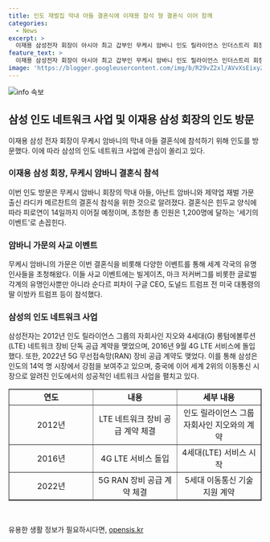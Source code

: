 ```yaml
---
title: 인도 재벌집 막내 아들 결혼식에 이재용 참석 형 결혼식 이어 함께
categories:
  - News
excerpt: >
  이재용 삼성전자 회장이 아시아 최고 갑부인 무케시 암바니 인도 릴라이언스 인더스트리 회장의 막내 아들 결혼식 참석을 위해 인도를 방문했다. 결혼식에는 세계 각국의 유명인사들뿐만 아니라 경제계의 최고경영자들도 참석해 화제를 모았다. 이번 인도 방문을 통해 삼성과 릴라이언스 간의 협력이 재조명되며, 이재용 회장의 글로벌 비즈니스 네트워크 확장이 예상된다.
feature_text: >
  이재용 삼성전자 회장이 아시아 최고 갑부인 무케시 암바니 인도 릴라이언스 인더스트리 회장의 막내 아들 결혼식 참석을 위해 인도를 방문했다. 결혼식에는 세계 각국의 유명인사들뿐만 아니라 경제계의 최고경영자들도 참석해 화제를 모았다. 이번 인도 방문을 통해 삼성과 릴라이언스 간의 협력이 재조명되며, 이재용 회장의 글로벌 비즈니스 네트워크 확장이 예상된다.
image: 'https://blogger.googleusercontent.com/img/b/R29vZ2xl/AVvXsEixyZcFfHzMRdzZMjFBmAUKJYCLCGyLL1o632UiGVXcaFdKo_bkvkuCioo0uUKlGfBVcT3P84aROyZIXSBEx3Aw5nCQ3pTgDom1WDC4m8eifvWiAmWEEVb4x6G_l8C0QH225ldMjyaFvpxGEBGNO37VmDTDMHGhJPq73UglMfDca1-0aw/s1600/blogspot.png'
---
```


<p><img src="https://blogger.googleusercontent.com/img/b/R29vZ2xl/AVvXsEixyZcFfHzMRdzZMjFBmAUKJYCLCGyLL1o632UiGVXcaFdKo_bkvkuCioo0uUKlGfBVcT3P84aROyZIXSBEx3Aw5nCQ3pTgDom1WDC4m8eifvWiAmWEEVb4x6G_l8C0QH225ldMjyaFvpxGEBGNO37VmDTDMHGhJPq73UglMfDca1-0aw/s1600/blogspot.png" alt="info 속보" /></p>

<h2 data-ke-size="size26">삼성 인도 네트워크 사업 및 이재용 삼성 회장의 인도 방문</h2>

<p data-ke-size="size16">이재용 삼성 전자 회장이 무케시 암바니의 막내 아들 결혼식에 참석하기 위해 인도를 방문했다. 이에 따라 삼성의 인도 네트워크 사업에 관심이 쏠리고 있다.</p>

<h3 data-ke-size="size24">이재용 삼성 회장, 무케시 암바니 결혼식 참석</h3>

<p data-ke-size="size16">이번 인도 방문은 무케시 암바니 회장의 막내 아들, 아난트 암바니와 제약업 재벌 가문 출신 라디카 메르찬트의 결혼식 참석을 위한 것으로 알려졌다. 결혼식은 힌두교 양식에 따라 피로연이 14일까지 이어질 예정이며, 초청한 총 인원은 1,200명에 달하는 '세기의 이벤트'로 손꼽힌다.</p>

<h3 data-ke-size="size24">암바니 가문의 사교 이벤트</h3>

<p data-ke-size="size16">무케시 암바니의 가문은 이번 결혼식을 비롯해 다양한 이벤트를 통해 세계 각국의 유명인사들을 초청해왔다. 이들 사교 이벤트에는 빌게이츠, 마크 저커버그를 비롯한 글로벌 각계의 유명인사뿐만 아니라 순다르 피차이 구글 CEO, 도널드 트럼프 전 미국 대통령의 딸 이방카 트럼프 등이 참석했다.</p>

<h3 data-ke-size="size24">삼성의 인도 네트워크 사업</h3>

<p data-ke-size="size16">삼성전자는 2012년 인도 릴라이언스 그룹의 자회사인 지오와 4세대(G) 롱텀에볼루션(LTE) 네트워크 장비 단독 공급 계약을 맺었으며, 2016년 9월 4G LTE 서비스에 돌입했다. 또한, 2022년 5G 무선접속망(RAN) 장비 공급 계약도 맺었다. 이를 통해 삼성은 인도의 14억 명 시장에서 강점을 보여주고 있으며, 중국에 이어 세계 2위의 이동통신 시장으로 알려진 인도에서의 성공적인 네트워크 사업을 펼치고 있다.</p>

<table style="width: 100%;" border="1">
<tbody>
<tr>
<td style="width: 33.3333%; text-align: center; height: 17px;"><b>연도</b></td>
<td style="width: 33.3333%; text-align: center; height: 17px;"><b>내용</b></td>
<td style="width: 33.3333%; text-align: center; height: 17px;"><b>세부 내용</b></td>
</tr>
<tr>
<td style="width: 33.3333%; text-align: center; height: 17px;">2012년</td>
<td style="width: 33.3333%; text-align: center; height: 17px;">LTE 네트워크 장비 공급 계약 체결</td>
<td style="width: 33.3333%; text-align: center; height: 17px;">인도 릴라이언스 그룹 자회사인 지오와의 계약</td>
</tr>
<tr>
<td style="width: 33.3333%; text-align: center; height: 17px;">2016년</td>
<td style="width: 33.3333%; text-align: center; height: 17px;">4G LTE 서비스 돌입</td>
<td style="width: 33.3333%; text-align: center; height: 17px;">4세대(LTE) 서비스 시작</td>
</tr>
<tr>
<td style="width: 33.3333%; text-align: center; height: 17px;">2022년</td>
<td style="width: 33.3333%; text-align: center; height: 17px;">5G RAN 장비 공급 계약 체결</td>
<td style="width: 33.3333%; text-align: center; height: 17px;">5세대 이동통신 기술 지원 계약</td>
</tr>
</tbody>
</table>

<p data-ke-size="size16">&nbsp;</p>
유용한 생활 정보가 필요하시다면, <a href="https://opensis.kr" rel="dofollow">opensis.kr</a>


